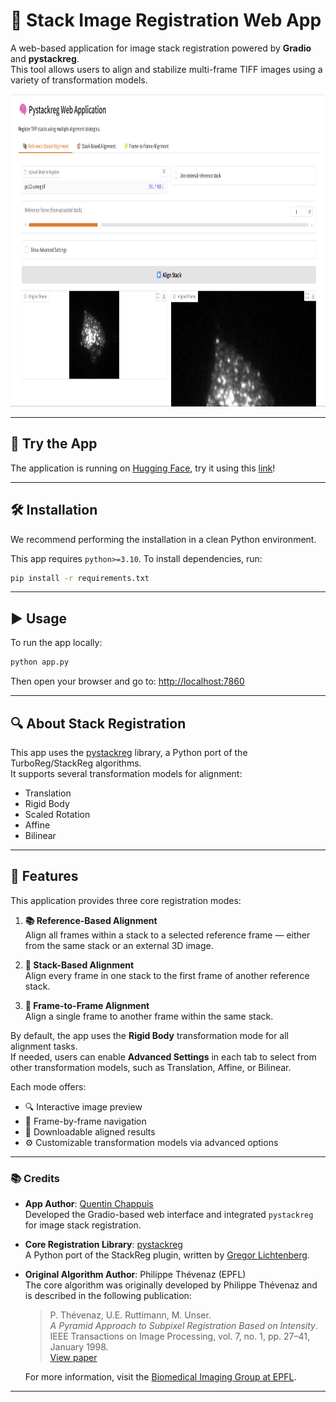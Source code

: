 # 🧠 Stack Image Registration Web App  
A web-based application for image stack registration powered by **Gradio** and **pystackreg**.  
This tool allows users to align and stabilize multi-frame TIFF images using a variety of transformation models.

<p align="center">
    <img src="images/app.png" height="500">
</p>

---

## 🚀 Try the App  
The application is running on [Hugging Face](https://huggingface.co/), try it using this [link](https://huggingface.co/spaces/qchapp/pystackreg-app)!

---

## 🛠️ Installation  
We recommend performing the installation in a clean Python environment.

This app requires `python>=3.10`. To install dependencies, run:

```sh
pip install -r requirements.txt
```

---

## ▶️ Usage  
To run the app locally:

```sh
python app.py
```

Then open your browser and go to: [http://localhost:7860](http://localhost:7860)

---

## 🔍 About Stack Registration  
This app uses the [pystackreg](https://github.com/glichtner/pystackreg) library, a Python port of the TurboReg/StackReg algorithms.  
It supports several transformation models for alignment:
- Translation
- Rigid Body
- Scaled Rotation
- Affine
- Bilinear

---

## 📂 Features  
This application provides three core registration modes:

1. **📚 Reference-Based Alignment**  
   Align all frames within a stack to a selected reference frame — either from the same stack or an external 3D image.

2. **🎯 Stack-Based Alignment**  
   Align every frame in one stack to the first frame of another reference stack.

3. **🧩 Frame-to-Frame Alignment**  
   Align a single frame to another frame within the same stack.

By default, the app uses the **Rigid Body** transformation mode for all alignment tasks.  
If needed, users can enable **Advanced Settings** in each tab to select from other transformation models, such as Translation, Affine, or Bilinear.

Each mode offers:
- 🔍 Interactive image preview
- 🧭 Frame-by-frame navigation
- 💾 Downloadable aligned results
- ⚙️ Customizable transformation models via advanced options

---

### 📚 Credits

- **App Author**: [Quentin Chappuis](https://github.com/qchapp)  
  Developed the Gradio-based web interface and integrated `pystackreg` for image stack registration.

- **Core Registration Library**: [pystackreg](https://github.com/glichtner/pystackreg)  
  A Python port of the StackReg plugin, written by [Gregor Lichtenberg](https://github.com/glichtner).

- **Original Algorithm Author**: Philippe Thévenaz (EPFL)  
  The core algorithm was originally developed by Philippe Thévenaz and is described in the following publication:

  > P. Thévenaz, U.E. Ruttimann, M. Unser.  
  > *A Pyramid Approach to Subpixel Registration Based on Intensity*.  
  > IEEE Transactions on Image Processing, vol. 7, no. 1, pp. 27–41, January 1998.  
  > [View paper](http://bigwww.epfl.ch/publications/thevenaz9801.html)

  For more information, visit the [Biomedical Imaging Group at EPFL](http://bigwww.epfl.ch/).

---